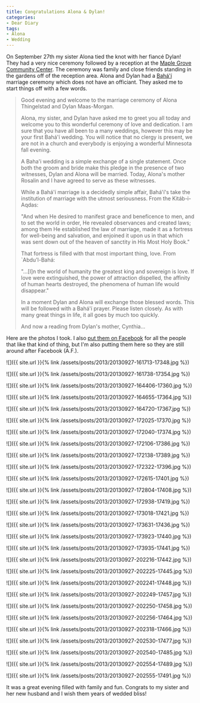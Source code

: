 ```yaml
---
title: Congratulations Alona & Dylan!
categories:
- Dear Diary
tags:
- Alona
- Wedding
---
```


On September 27th my sister Alona tied the knot with her fiancé Dylan! They had a very nice ceremony followed by a reception at the [Maple Grove Community Center](http://maplegrovemn.gov/community-center). The ceremony was family and close friends standing in the gardens off of the reception area. Alona and Dylan had a [Bahá'í](http://www.bahai.org) marriage ceremony which does not have an officiant. They asked me to start things off with a few words.

<blockquote>
Good evening and welcome to the marriage ceremony of Alona Thingelstad and Dylan Maas-Morgan.

Alona, my sister, and Dylan have asked me to greet you all today and welcome you to this wonderful ceremony of love and dedication. I am sure that you have all been to a many weddings, however this may be your first Bahá'í wedding. You will notice that no clergy is present, we are not in a church and everybody is enjoying a wonderful Minnesota fall evening.

A Baha'i wedding is a simple exchange of a single statement. Once both the groom and bride make this pledge in the presence of two witnesses, Dylan and Alona will be married. Today, Alona's mother Rosalin and I have agreed to serve as these witnesses.

While a Bahá'í marriage is a decidedly simple affair, Bahá'í's take the institution of marriage with the utmost seriousness. From the Kitáb-i-Aqdas:

"And when He desired to manifest grace and beneficence to men, and to set the world in order, He revealed observances and created laws; among them He established the law of marriage, made it as a fortress for well-being and salvation, and enjoined it upon us in that which was sent down out of the heaven of sanctity in His Most Holy Book."

That fortress is filled with that most important thing, love. From `Abdu'l-Bahá:

"...[I]n the world of humanity the greatest king and sovereign is love. If love were extinguished, the power of attraction dispelled, the affinity of human hearts destroyed, the phenomena of human life would disappear."

In a moment Dylan and Alona will exchange those blessed words. This will be followed with a Bahá'í prayer. Please listen closely. As with many great things in life, it all goes by much too quickly.

And now a reading from Dylan's mother, Cynthia...
</blockquote>

Here are the photos I took. I also [put them on Facebook](https://www.facebook.com/thingles/media_set?set=a.10151605255051058.1073741825.605776057&type=1) for all the people that like that kind of thing, but I'm also putting them here so they are still around after Facebook (A.F.).

![]({{ site.url }}{% link /assets/posts/2013/20130927-161713-17348.jpg %})

![]({{ site.url }}{% link /assets/posts/2013/20130927-161738-17354.jpg %})

![]({{ site.url }}{% link /assets/posts/2013/20130927-164406-17360.jpg %})

![]({{ site.url }}{% link /assets/posts/2013/20130927-164655-17364.jpg %})

![]({{ site.url }}{% link /assets/posts/2013/20130927-164720-17367.jpg %})

![]({{ site.url }}{% link /assets/posts/2013/20130927-172025-17370.jpg %})

![]({{ site.url }}{% link /assets/posts/2013/20130927-172040-17374.jpg %})

![]({{ site.url }}{% link /assets/posts/2013/20130927-172106-17386.jpg %})

![]({{ site.url }}{% link /assets/posts/2013/20130927-172138-17389.jpg %})

![]({{ site.url }}{% link /assets/posts/2013/20130927-172322-17396.jpg %})

![]({{ site.url }}{% link /assets/posts/2013/20130927-172615-17401.jpg %})

![]({{ site.url }}{% link /assets/posts/2013/20130927-172804-17408.jpg %})

![]({{ site.url }}{% link /assets/posts/2013/20130927-172938-17419.jpg %})

![]({{ site.url }}{% link /assets/posts/2013/20130927-173018-17421.jpg %})

![]({{ site.url }}{% link /assets/posts/2013/20130927-173631-17436.jpg %})

![]({{ site.url }}{% link /assets/posts/2013/20130927-173923-17440.jpg %})

![]({{ site.url }}{% link /assets/posts/2013/20130927-173935-17441.jpg %})

![]({{ site.url }}{% link /assets/posts/2013/20130927-202216-17442.jpg %})

![]({{ site.url }}{% link /assets/posts/2013/20130927-202225-17445.jpg %})

![]({{ site.url }}{% link /assets/posts/2013/20130927-202241-17448.jpg %})

![]({{ site.url }}{% link /assets/posts/2013/20130927-202249-17457.jpg %})

![]({{ site.url }}{% link /assets/posts/2013/20130927-202250-17458.jpg %})

![]({{ site.url }}{% link /assets/posts/2013/20130927-202256-17464.jpg %})

![]({{ site.url }}{% link /assets/posts/2013/20130927-202318-17466.jpg %})

![]({{ site.url }}{% link /assets/posts/2013/20130927-202530-17477.jpg %})

![]({{ site.url }}{% link /assets/posts/2013/20130927-202540-17485.jpg %})

![]({{ site.url }}{% link /assets/posts/2013/20130927-202554-17489.jpg %})

![]({{ site.url }}{% link /assets/posts/2013/20130927-202555-17491.jpg %})

It was a great evening filled with family and fun. Congrats to my sister and her new husband and I wish them years of wedded bliss!
